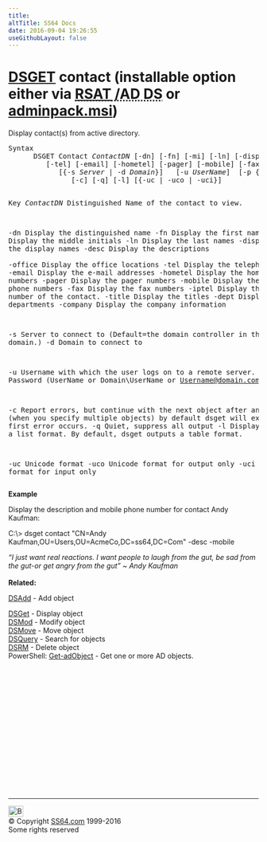 ```yaml
---
title:
altTitle: SS64 Docs
date: 2016-09-04 19:26:55
useGithubLayout: false
---
```

<!-- #BeginLibraryItem "/Library/head_nt.lbi" --><!-- #EndLibraryItem --><h1><a href="dsget.html">DSGET</a> contact (installable option either via <abbr title="Remote Server Administrative Tools / Active Directory Domain Services"><a href="../links/windows.html">RSAT</a> /AD DS</abbr> or <a href="../links/windows.html">adminpack.msi</a>)</h1>
<p>Display contact(s) from active directory.</p>
<pre>Syntax
      DSGET Contact <i>ContactDN</i> [-dn] [-fn] [-mi] [-ln] [-display] [-desc] [-office]
         [-tel] [-email] [-hometel] [-pager] [-mobile] [-fax] [-iptel] [-title] [-dept] [-company]
            [{-s <i>Server</i> | -d <i>Domain</i>}]   [-u <i>UserName</i>]  [-p {<i>Password</i> | *}]
               [-c] [-q] [-l] [{-uc | -uco | -uci}] 
   
Key
   <i>ContactDN</i>  Distinguished Name of the contact to view.

   -dn      Display the distinguished name
   -fn      Display the first names 
   -mi      Display the middle initials 
   -ln      Display the last names 
   -display Display the display names 
   -desc    Display the descriptions  
   -office  Display the office locations 
   -tel     Display the telephone numbers 
   -email   Display the e-mail addresses 
   -hometel Display the home telephone numbers 
   -pager   Display the pager numbers 
   -mobile  Display the mobile phone numbers 
   -fax     Display the fax numbers 
   -iptel   Display the IP phone number of the contact.
   -title   Display the titles 
   -dept    Display the departments 
   -company Display the company information

   -s       Server to connect to (Default=the domain controller in the logon domain.)
   -d       Domain to connect to

   -u       Username with which the user logs on to a remote server. 
   -p       Password     (UserName or Domain\UserName or Username@domain.com)

   -c       Report errors, but continue with the next object after any error (when you specify multiple objects)
            by default dsget will exit when the first error occurs.
   -q       Quiet, suppress all output
   -l       Display entries in a list format. By default, dsget outputs a table format.

   -uc      Unicode format
   -uco     Unicode format for output only
   -uci     Unicode format for input only</pre>
<p><b>Example</b></p>
<p>Display  the description and mobile phone number for contact Andy Kaufman:</p>
<p class="code">C:\&gt; dsget contact "CN=Andy Kaufman,OU=Users,OU=AcmeCo,DC=ss64,DC=Com" -desc -mobile</p>
<p><i class="quote">“I just want real reactions. I want people to laugh from the gut, be sad from the gut-or get angry from the gut” ~ Andy Kaufman </i><br>
  <br>
<b> Related:</b></p>
<p><a href="dsadd.html">DSAdd</a> - Add object<br>

<a href="dsget.html">DSGet</a> - Display object <br>
<a href="dsmod.html">DSMod</a> - Modify object<br>
<a href="dsmove.html">DSMove</a> - Move object<br>
<a href="dsquery.html">DSQuery</a> - Search for objects <br>
<a href="dsrm.html">DSRM</a> - Delete object<br>
PowerShell: <a href="../ps/get-adobject.html">Get-adObject</a> - Get one or more AD objects. </p><!-- #BeginLibraryItem "/Library/foot_nt.lbi" --><p>
<!-- windows300 -->
<ins class="adsbygoogle" style="display:inline-block;width:300px;height:250px" data-ad-client="ca-pub-6140977852749469" data-ad-slot="7649547908"></ins>
<script>
(adsbygoogle = window.adsbygoogle || []).push({});
</script></p>
<hr>
<div id="bl" class="footer"><a href="dsget-contact.html#"><img src="../images/top.png" width="30" height="22" alt="Back to the Top"></a></div>
<div id="br" class="footer, tagline">© Copyright <a href="http://ss64.com/">SS64.com</a> 1999-2016<br>
Some rights reserved</div><!-- #EndLibraryItem -->

